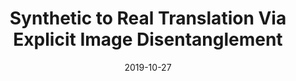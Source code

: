 ---
title: "Synthetic to Real Translation Via Explicit Image Disentanglement"
collection: publications
permalink: /publication/cg2real
date: 2019-10-27
venue: ICCV 2019 (<strong>oral</strong>), Seoul, South Korea
city: Seoul
state: "South Korea"
teaser:
thumbnail: 'cg2real.png'
authors: "Sai Bi, Kalyan Sunkavalli, Federico Perazzi, Eli Shechtman, Vladimir Kim, Ravi Ramamoorthi"
bibtex:
uri: cg2real.pdf
arxiv:
project:
poster:
data:
---